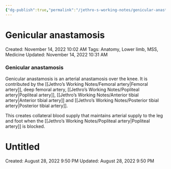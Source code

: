```yaml
---
{"dg-publish":true,"permalink":"/jethro-s-working-notes/genicular-anastamosis/","dgPassFrontmatter":true}
---
```



# Genicular anastamosis

Created: November 14, 2022 10:02 AM
Tags: Anatomy, Lower limb, MSS, Medicine
Updated: November 14, 2022 10:31 AM

### Genicular anastamosis

Genicular anastamosis is an arterial anastamosis over the knee. It is contributed by the [[Jethro’s Working Notes/Femoral artery\|Femoral artery]], deep femoral artery, [[Jethro’s Working Notes/Popliteal artery\|Popliteal artery]], [[Jethro’s Working Notes/Anterior tibial artery\|Anterior tibial artery]] and  [[Jethro’s Working Notes/Posterior tibial artery\|Posterior tibial artery]].

This creates collateral blood supply that maintains arterial supply to the leg and foot when the [[Jethro’s Working Notes/Popliteal artery\|Popliteal artery]] is blocked.


<div class="transclusion internal-embed is-loaded"><div class="markdown-embed">





# Untitled

Created: August 28, 2022 9:50 PM
Updated: August 28, 2022 9:50 PM

</div></div>
